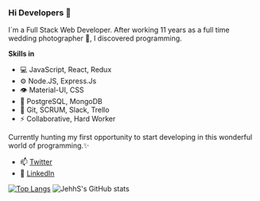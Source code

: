 ### Hi Developers 👋

I´m a Full Stack Web Developer. After working 11 years as a full time wedding photographer 📸, I discovered programming.

**Skills in**

- 💻 JavaScript, React, Redux
- ⚙️ Node.JS, Express.Js
- 👁️ Material-UI, CSS
- 💽 PostgreSQL, MongoDB
- 💬 Git, SCRUM, Slack, Trello
- ⚡ Collaborative, Hard Worker

Currently hunting my first opportunity to start developing in this wonderful world of programming.✨ 

- 📫 [Twitter](https://twitter.com/JereSantochi) 
- 👷 [LinkedIn](https://www.linkedin.com/in/jeremias-santochi/) 

[![Top Langs](https://github-readme-stats.vercel.app/api/top-langs/?username=JehhS&layout=compact&theme=graywhite)](https://github.com/JehhS/github-readme-stats) ![JehhS's GitHub stats](https://github-readme-stats.vercel.app/api?username=JehhS&hide=contribs,prs&theme=graywhite&show_icons=true) 

<!--
**JehhS/JehhS** is a ✨ _special_ ✨ repository because its `README.md` (this file) appears on your GitHub profile.

Here are some ideas to get you started:

- 🔭 I’m currently working on ...
- 🌱 I’m currently learning ...
- 👯 I’m looking to collaborate on ...
- 🤔 I’m looking for help with ...
- 💬 Ask me about ...
- 📫 How to reach me: ...
- 😄 Pronouns: ...
- ⚡ Fun fact: ...
- 
-->
